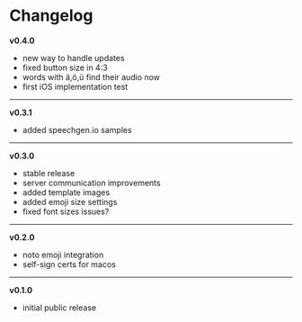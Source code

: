 # Changelog

**v0.4.0**

- new way to handle updates
- fixed button size in 4:3
- words with ä,ö,ü find their audio now
- first iOS implementation test

---

**v0.3.1**

- added speechgen.io samples

---

**v0.3.0**

- stable release
- server communication improvements
- added template images
- added emoji size settings
- fixed font sizes issues?

---

**v0.2.0**

- noto emoji integration
- self-sign certs for macos

---

**v0.1.0**

- initial public release
